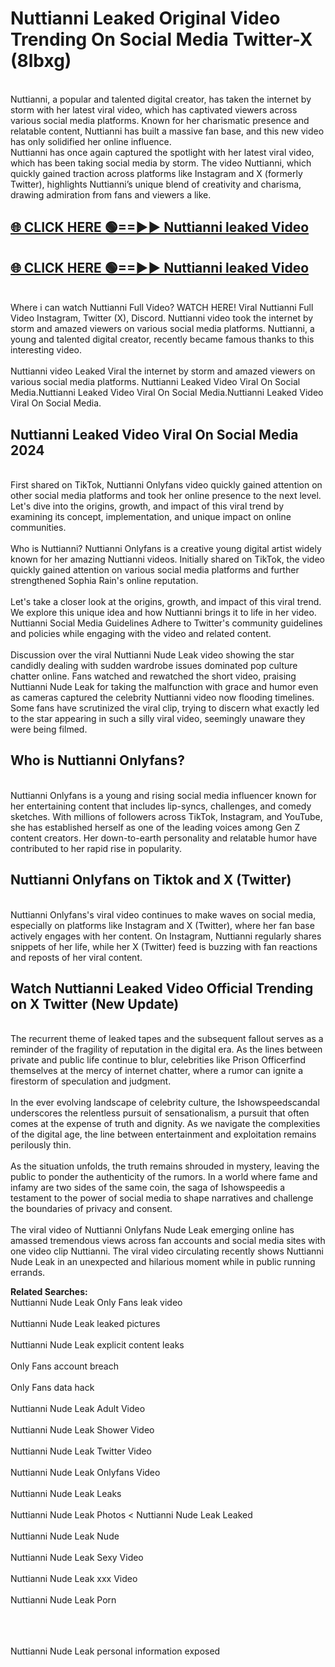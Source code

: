 # Nuttianni Leaked Original Video Trending On Social Media Twitter-X (8lbxg)

<br>
Nuttianni, a popular and talented digital creator, has taken the internet by storm with her latest viral video, which has captivated viewers across various social media platforms. Known for her charismatic presence and relatable content, Nuttianni has built a massive fan base, and this new video has only solidified her online influence.
<br>
Nuttianni has once again captured the spotlight with her latest viral video, which has been taking social media by storm. The video Nuttianni, which quickly gained traction across platforms like Instagram and X (formerly Twitter), highlights Nuttianni’s unique blend of creativity and charisma, drawing admiration from fans and viewers a like.
<br>

## [🌐 CLICK HERE 🟢==►►  Nuttianni leaked Video ](https://onlyclips.site?title=Nuttianni&ref=git)

## [🌐 CLICK HERE 🟢==►►  Nuttianni leaked Video ](https://onlyclips.site?title=Nuttianni&ref=git)



<br>
Where i can watch Nuttianni Full Video? WATCH HERE! Viral Nuttianni Full Video Instagram, Twitter (X), Discord. Nuttianni video took the internet by storm and amazed viewers on various social media platforms. Nuttianni, a young and talented digital creator, recently became famous thanks to this interesting video.
<br><br>
Nuttianni video Leaked Viral the internet by storm and amazed viewers on various social media platforms. Nuttianni Leaked Video Viral On Social Media.Nuttianni Leaked Video Viral On Social Media.Nuttianni Leaked Video Viral On Social Media.
<br>

<h2>Nuttianni Leaked Video Viral On Social Media 2024</h2>
<br>
First shared on TikTok, Nuttianni Onlyfans video quickly gained attention on other social media platforms and took her online presence to the next level. Let's dive into the origins, growth, and impact of this viral trend by examining its concept, implementation, and unique impact on online communities.
<br><br>
Who is Nuttianni? Nuttianni Onlyfans is a creative young digital artist widely known for her amazing Nuttianni videos. Initially shared on TikTok, the video quickly gained attention on various social media platforms and further strengthened Sophia Rain's online reputation.
<br><br>
Let's take a closer look at the origins, growth, and impact of this viral trend. We explore this unique idea and how Nuttianni brings it to life in her video. Nuttianni Social Media Guidelines Adhere to Twitter's community guidelines and policies while engaging with the video and related content.
<br><br>
Discussion over the viral Nuttianni Nude Leak video showing the star candidly dealing with sudden wardrobe issues dominated pop culture chatter online. Fans watched and rewatched the short video, praising Nuttianni Nude Leak for taking the malfunction with grace and humor even as cameras captured the celebrity Nuttianni video now flooding timelines. Some fans have scrutinized the viral clip, trying to discern what exactly led to the star appearing in such a silly viral video, seemingly unaware they were being filmed.
<br>

<h2>Who is Nuttianni Onlyfans?</h2>
<br>
Nuttianni Onlyfans is a young and rising social media influencer known for her entertaining content that includes lip-syncs, challenges, and comedy sketches. With millions of followers across TikTok, Instagram, and YouTube, she has established herself as one of the leading voices among Gen Z content creators. Her down-to-earth personality and relatable humor have contributed to her rapid rise in popularity.
<br>
<h2>Nuttianni Onlyfans on Tiktok and X (Twitter)</h2>
<br>
Nuttianni Onlyfans's viral video continues to make waves on social media, especially on platforms like Instagram and X (Twitter), where her fan base actively engages with her content. On Instagram, Nuttianni regularly shares snippets of her life, while her X (Twitter) feed is buzzing with fan reactions and reposts of her viral content.
<br>
<h2>Watch Nuttianni Leaked Video Official Trending on X Twitter (New Update)</h2>
<br>
The recurrent theme of leaked tapes and the subsequent fallout serves as a reminder of the fragility of reputation in the digital era. As the lines between private and public life continue to blur, celebrities like Prison Officerfind themselves at the mercy of internet chatter, where a rumor can ignite a firestorm of speculation and judgment.
<br><br>
In the ever evolving landscape of celebrity culture, the Ishowspeedscandal underscores the relentless pursuit of sensationalism, a pursuit that often comes at the expense of truth and dignity. As we navigate the complexities of the digital age, the line between entertainment and exploitation remains perilously thin.
<br><br>
As the situation unfolds, the truth remains shrouded in mystery, leaving the public to ponder the authenticity of the rumors. In a world where fame and infamy are two sides of the same coin, the saga of Ishowspeedis a testament to the power of social media to shape narratives and challenge the boundaries of privacy and consent.
<br><br>
The viral video of Nuttianni Onlyfans Nude Leak emerging online has amassed tremendous views across fan accounts and social media sites with one video clip Nuttianni. The viral video circulating recently shows Nuttianni Nude Leak in an unexpected and hilarious moment while in public running errands.
<br>

<strong>Related Searches:</strong>
<br>
Nuttianni Nude Leak Only Fans leak video
<br><br>
Nuttianni Nude Leak leaked pictures
<br><br>
Nuttianni Nude Leak explicit content leaks
<br><br>
Only Fans account breach
<br><br>
Only Fans data hack
<br><br>
Nuttianni Nude Leak Adult Video
<br><br>
Nuttianni Nude Leak Shower Video
<br><br>
Nuttianni Nude Leak Twitter Video
<br><br>
Nuttianni Nude Leak Onlyfans Video
<br><br>
Nuttianni Nude Leak Leaks
<br><br>
Nuttianni Nude Leak Photos
<
Nuttianni Nude Leak Leaked
<br><br>
Nuttianni Nude Leak Nude
<br><br>
Nuttianni Nude Leak Sexy Video
<br><br>
Nuttianni Nude Leak xxx Video
<br><br>
Nuttianni Nude Leak Porn
<br><br>

<br><br>
Nuttianni Nude Leak personal information exposed